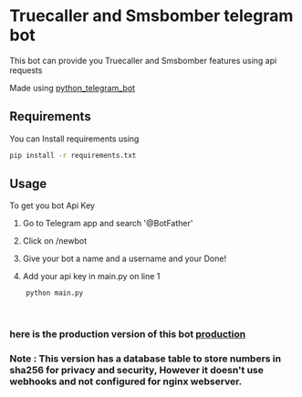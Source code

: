 
# Truecaller and Smsbomber telegram bot

This bot can provide you Truecaller and Smsbomber features using api requests

Made using [python_telegram_bot](https://github.com/python-telegram-bot/python-telegram-bot)





## Requirements


You can Install requirements using
```sh
pip install -r requirements.txt
```


 

## Usage

To get you bot Api Key

1. Go to Telegram app and search '@BotFather' 

2. Click on /newbot

3. Give your bot a name and a username and your Done!

4. Add your api key in main.py on line 1

```bash
    python main.py
```


<br>


### here is the production version of this bot [production](https://github.com/rudranag/Truecaller-Smsbomber_telegram_bot/tree/production)

### Note : This version has a database table to store numbers in sha256 for privacy and security, However it doesn't use webhooks and not configured for nginx webserver.

